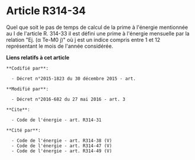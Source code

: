 # Article R314-34

Quel que soit le pas de temps de calcul de la prime à l'énergie mentionnée au I de l'article R. 314-33 il est défini une
prime à l'énergie mensuelle par la relation "Ej. (α Te-M0 j)" où j est un indice compris entre 1 et 12 représentant le mois
de l'année considérée.

**Liens relatifs à cet article**

	**Codifié par**:

	  - Décret n°2015-1823 du 30 décembre 2015 - art.

	**Modifié par**:

	  - Décret n°2016-682 du 27 mai 2016 - art. 3

	**Cite**:

	  - Code de l'énergie - art. R314-31

	**Cité par**:

	  - Code de l'énergie - art. R314-38 (V)
	  - Code de l'énergie - art. R314-47 (V)
	  - Code de l'énergie - art. R314-49 (V)
